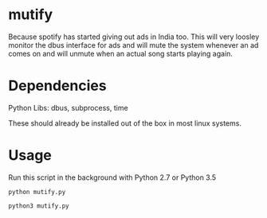 # mutify

Because spotify has started giving out ads in India too. This will very loosley monitor the dbus interface for ads and will mute the system whenever an ad comes on and will unmute when an actual song starts playing again.

# Dependencies

Python Libs: dbus, subprocess, time

These should already be installed out of the box in most linux systems.


# Usage

Run this script in the background with Python 2.7 or Python 3.5

    python mutify.py

    python3 mutify.py

